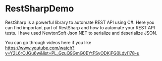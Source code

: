 # RestSharpDemo

RestSharp is a powerful library to automate REST API using C#. Here you can find important part of RestSharp and how to automate your REST API tests. I have used NewtonSoft Json.NET to serialize and deserialize JSON.

You can go through videos here if you like
https://www.youtube.com/watch?v=Y2L6rOJGu6w&list=PL_GzuQ9GmG0EYtFSyODKjFG0Ldvl178-u
